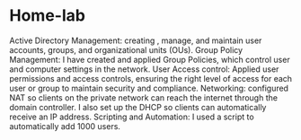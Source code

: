# Home-lab
Active Directory Management: creating , manage, and maintain user accounts, groups, and 
organizational units (OUs).
Group Policy Management: I have created and applied Group Policies, 
which control user and computer settings in the network.
User Access control: Applied user permissions and access controls, 
ensuring the right level of access for each user or group to maintain 
security and compliance.
Networking: configured NAT so clients on the private network can reach the 
internet through the domain controller. I also set up the DHCP so clients 
can automatically receive an IP address.
Scripting and Automation: I used a script to automatically add 1000 users.
